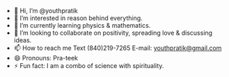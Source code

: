 - 👋 Hi, I’m @youthpratik
- 👀 I’m interested in reason behind everything.
- 🌱 I’m currently learning physics & mathematics.
- 💞️ I’m looking to collaborate on positivity, spreading love & discussing ideas.
- 📫 How to reach me Text (840)219-7265
                      E-mail: youthpratik@gmail.com
- 😄 Pronouns: Pra-teek
- ⚡ Fun fact: I am a combo of science with spirituality.

<!---
youthpratik/youthpratik is a ✨ special ✨ repository because its `README.md` (this file) appears on your GitHub profile.
You can click the Preview link to take a look at your changes.
--->

